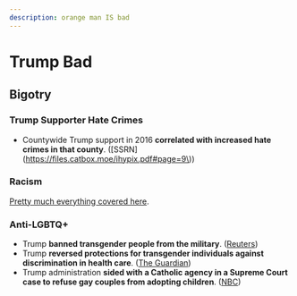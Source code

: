 ```yaml
---
description: orange man IS bad
---
```


# Trump Bad

## Bigotry

### Trump Supporter Hate Crimes

* Countywide Trump support in 2016 **correlated with increased hate crimes in that county**. \([SSRN](https://files.catbox.moe/ihypix.pdf#page=9\)\)

### Racism

[Pretty much everything covered here](https://www.vox.com/2016/7/25/12270880/donald-trump-racist-racism-history).

### Anti-LGBTQ+

* Trump **banned transgender people from the military**. \([Reuters](https://www.reuters.com/article/us-usa-trump-transgender/us-court-lets-trump-transgender-military-ban-stand-orders-new-review-idUSKCN1TF1ZM)\)
* Trump **reversed protections for transgender individuals against discrimination in health care**. \([The Guardian](https://www.theguardian.com/us-news/2020/jun/12/trump-transgender-lgbt-healthcare-protections)\)
* Trump administration **sided with a Catholic agency in a Supreme Court case to refuse gay couples from adopting children**. \([NBC](https://www.nbcnews.com/feature/nbc-out/adoption-agency-should-be-able-reject-gay-couples-trump-administration-n1224911)\)



